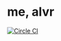 me, alvr
==================

[![Circle CI](https://circleci.com/gh/alvr/alvr.github.io-hugo.svg?style=svg)](https://circleci.com/gh/alvr/alvr.github.io-hugo)